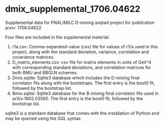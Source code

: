 # dmix_supplemental_1706.04622
Supplemental data for FNAL/MILC D-mixing asqtad project for publication arxiv: 1706.04622


Four files are included in the supplemental material:
  1. r1a.csv: Comma-separated-value (csv) file for values of r1/a used in this project, along with the standard deviation, variance, correlation and covariance matrices.
  2. D_matrix_elements.csv: csv file for matrix elements in units of GeV^4 with corresponding standard deviations, and correlation matrices for both BMU and BBGLN schemes.
  3. Dmix.sqlite: Sqlite3 database which includes the D-mixing final correlator fits along with the bootstraps. The first entry is the boot0 fit, followed by the bootstrap list.
  4. Bmix.sqlite: Sqlite3 database for the B-mixing final correlator fits used in arXiv:1602.03560. The first entry is the boot0 fit, followed by the bootstrap list.


sqlite3 is a standard database that comes with the installation of Python and may be queried using the SQL syntax.
